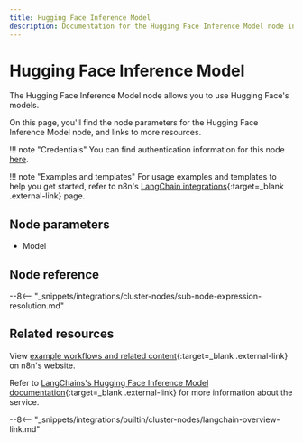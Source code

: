 ```yaml
---
title: Hugging Face Inference Model
description: Documentation for the Hugging Face Inference Model node in n8n, a workflow automation platform. Includes details of operations and configuration, and links to examples and credentials information.
---
```


# Hugging Face Inference Model

The Hugging Face Inference Model node allows you to use Hugging Face's models.

On this page, you'll find the node parameters for the Hugging Face Inference Model node, and links to more resources.

!!! note "Credentials"
    You can find authentication information for this node [here](/integrations/builtin/credentials/huggingface/).

!!! note "Examples and templates"
	For usage examples and templates to help you get started, refer to n8n's [LangChain integrations](https://n8n.io/integrations/hugging-face-inference-model/){:target=_blank .external-link} page.
	
## Node parameters

* Model

## Node reference

--8<-- "_snippets/integrations/cluster-nodes/sub-node-expression-resolution.md"

## Related resources

View [example workflows and related content](https://n8n.io/integrations/hugging-face-inference-model/){:target=_blank .external-link} on n8n's website.

Refer to [LangChains's Hugging Face Inference Model documentation](https://js.langchain.com/docs/modules/model_io/models/llms/integrations/huggingface_inference){:target=_blank .external-link} for more information about the service.

--8<-- "_snippets/integrations/builtin/cluster-nodes/langchain-overview-link.md"
